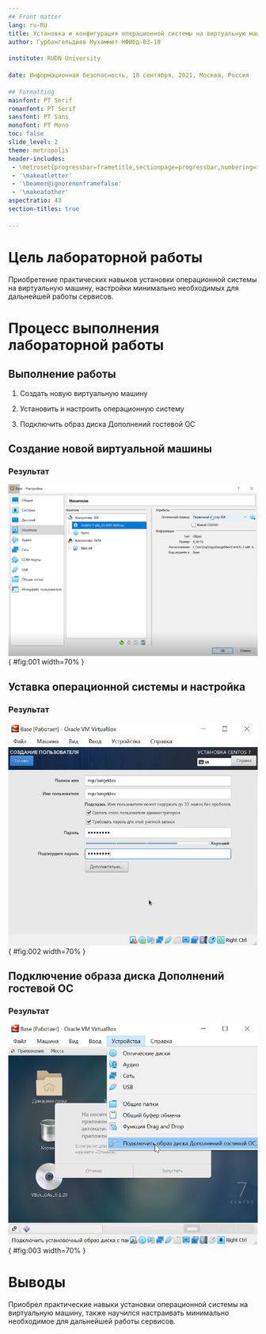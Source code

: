 ```yaml
---
## Front matter
lang: ru-RU
title: Установка и конфигурация операционной системы на виртуальную машину
author: Гурбангельдиев Мухаммет НФИбд-03-18

institute: RUDN University

date: Информационная безопасность, 18 сентября, 2021, Москва, Россия

## Formatting
mainfont: PT Serif
romanfont: PT Serif
sansfont: PT Sans
monofont: PT Mono
toc: false
slide_level: 2
theme: metropolis
header-includes:
 - \metroset{progressbar=frametitle,sectionpage=progressbar,numbering=fraction}
 - '\makeatletter'
 - '\beamer@ignorenonframefalse'
 - '\makeatother'
aspectratio: 43
section-titles: true

---
```


# Цель лабораторной работы

Приобретение практических навыков установки операционной системы на виртуальную машину, настройки минимально необходимых для дальнейшей работы сервисов.



# Процесс выполнения лабораторной работы

## Выполнение работы

1. Создать новую виртуальную машину

2. Установить и настроить операционную систему

3. Подключить образ диска Дополнений гостевой OC


## Создание новой виртуальной машины

### Результат

![Окно «Носители» виртуальной машины Base](https://github.com/Mukhammet/information-security/blob/master/lab01/picture/%D0%A1%D0%BD%D0%B8%D0%BC%D0%BE%D0%BA%20%D1%8D%D0%BA%D1%80%D0%B0%D0%BD%D0%B0%20(751).png?raw=true){ #fig:001 width=70% }


## Уставка операционной системы и настройка

### Результат

![Настройка виртуальной машины: учётная запись](https://github.com/Mukhammet/information-security/blob/master/lab01/picture/%D0%A1%D0%BD%D0%B8%D0%BC%D0%BE%D0%BA%20%D1%8D%D0%BA%D1%80%D0%B0%D0%BD%D0%B0%20(764).png?raw=true){ #fig:002 width=70% }


## Подключение образа диска Дополнений гостевой OC


### Результат

![Подключение образа диска Дополнений гостевой OC](https://github.com/Mukhammet/information-security/blob/master/lab01/picture/%D0%A1%D0%BD%D0%B8%D0%BC%D0%BE%D0%BA%20%D1%8D%D0%BA%D1%80%D0%B0%D0%BD%D0%B0%20(768).png?raw=true){ #fig:003 width=70% }



# Выводы

Приобрел практические навыки установки операционной системы на виртуальную машину, также научился настраивать минимально необходимое для дальнейшей работы сервисов.
